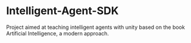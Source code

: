 # Intelligent-Agent-SDK
Project aimed at teaching intelligent agents with unity based on the book Artificial Intelligence, a modern approach.
